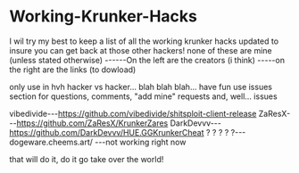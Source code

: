 # Working-Krunker-Hacks

I wil try my best to keep a list of all the working krunker hacks updated to insure you can get back at those other hackers!
none of these are mine (unless stated otherwise) ------On the left are the creators (i think) -----on the right are the links (to dowload)

only use in hvh hacker vs hacker... blah blah blah... have fun
use issues section for questions, comments, "add mine" requests and, well... issues


 vibedivide---https://github.com/vibedivide/shitsploit-client-release
     ZaResX---https://github.com/ZaResX/KrunkerZares 
  DarkDevvv---https://github.com/DarkDevvv/HUE.GGKrunkerCheat
  ? ? ? ? ?---dogeware.cheems.art/ ---not working right now
  
  
  that will do it, do it go take over the world! 
